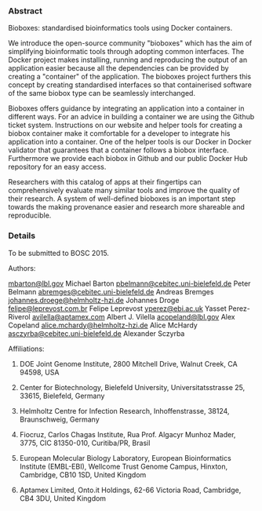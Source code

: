 ### Abstract

Bioboxes: standardised bioinformatics tools using Docker containers.

We introduce the open-source community "bioboxes" which has the aim of simplifying bioinformatic tools through adopting common interfaces. The Docker project makes installing, running and reproducing the output of an application easier because all the dependencies can be provided by creating a "container" of the application. 
The bioboxes project furthers this concept by creating standardised interfaces so that containerised software of the same biobox type can be seamlessly interchanged.

Bioboxes offers guidance by integrating an application into a container in different ways. For an advice in building a container we are using the Github ticket system. Instructions on our website and helper tools for creating a biobox container make it comfortable for a developer to integrate his application into a container. One of the helper tools is our Docker in Docker validator that guarantees that a container follows a biobox interface. Furthermore we provide each biobox in Github and our public Docker Hub repository for an easy access.

Researchers with this catalog of apps at their fingertips can comprehensively evaluate many similar tools and improve the quality of their research. 
A system of well-defined bioboxes is an important step towards the making provenance easier and research more shareable and reproducible.

### Details

To be submitted to BOSC 2015.

Authors:

mbarton@lbl.gov Michael Barton
pbelmann@cebitec.uni-bielefeld.de Peter Belmann
abremges@cebitec.uni-bielefeld.de Andreas Bremges
johannes.droege@helmholtz-hzi.de Johannes Droge
felipe@leprevost.com.br Felipe Leprevost
yperez@ebi.ac.uk Yasset Perez-Riverol
avilella@aptamex.com Albert J. Vilella
acopeland@lbl.gov Alex Copeland
alice.mchardy@helmholtz-hzi.de Alice McHardy
asczyrba@cebitec.uni-bielefeld.de Alexander Sczyrba

Affiliations:

1. DOE Joint Genome Institute, 2800 Mitchell Drive, Walnut Creek, CA 94598, USA

2. Center for Biotechnology, Bielefeld University, Universitatsstrasse 25, 33615, Bielefeld, Germany

3. Helmholtz Centre for Infection Research, Inhoffenstrasse, 38124, Braunschweig, Germany

4. Fiocruz, Carlos Chagas Institute, Rua Prof. Algacyr Munhoz Mader, 3775, CIC 81350-010, Curitiba/PR, Brasil

5. European Molecular Biology Laboratory, European Bioinformatics Institute (EMBL-EBI), Wellcome Trust Genome Campus, Hinxton, Cambridge, CB10 1SD, United Kingdom

6. Aptamex Limited, Onto.it Holdings, 62-66 Victoria Road, Cambridge, CB4 3DU, United Kingdom

